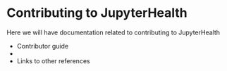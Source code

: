 # Contributing to JupyterHealth

Here we will have documentation related to contributing to JupyterHealth

- Contributor guide
- [](./developer-setup)
- Links to other references
